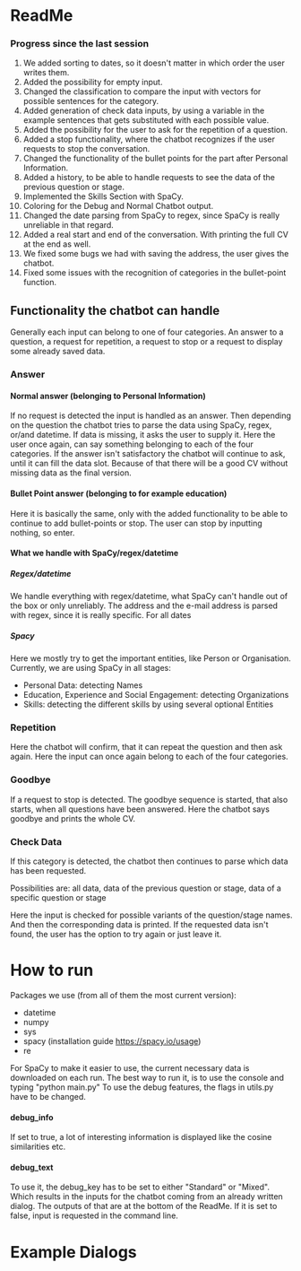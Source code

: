 # ReadMe

### Progress since the last session
1. We added sorting to dates, so it doesn't matter in which order the user writes them.
2. Added the possibility for empty input.
3. Changed the classification to compare the input with vectors for possible sentences for the category.
4. Added generation of check data inputs, by using a variable in the example sentences that gets substituted with each possible value.
5. Added the possibility for the user to ask for the repetition of a question.
6. Added a stop functionality, where the chatbot recognizes if the user requests to stop the conversation.
7. Changed the functionality of the bullet points for the part after Personal Information.
8. Added a history, to be able to handle requests to see the data of the previous question or stage.
9. Implemented the Skills Section with SpaCy.
10. Coloring for the Debug and Normal Chatbot output.
11. Changed the date parsing from SpaCy to regex, since SpaCy is really unreliable in that regard.
12. Added a real start and end of the conversation. With printing the full CV at the end as well.
13. We fixed some bugs we had with saving the address, the user gives the chatbot.
14. Fixed some issues with the recognition of categories in the bullet-point function. 

## Functionality the chatbot can handle
Generally each input can belong to one of four categories. 
An answer to a question, a request for repetition, a request to stop or a request to display some already saved data.
### Answer
#### Normal answer (belonging to Personal Information)
If no request is detected the input is handled as an answer. Then depending on the question the chatbot tries to parse
the data using SpaCy, regex, or/and datetime. If data is missing, it asks the user to supply it. Here the user once again, 
can say something belonging to each of the four categories. If the answer isn't satisfactory the chatbot will continue to 
ask, until it can fill the data slot. Because of that there will be a good CV without missing data as the final version.
#### Bullet Point answer (belonging to for example education)
Here it is basically the same, only with the added functionality to be able to continue to add bullet-points or stop.
The user can stop by inputting nothing, so enter.
#### What we handle with SpaCy/regex/datetime
##### Regex/datetime
We handle everything with regex/datetime, what SpaCy can't handle out of the box or only unreliably.
The address and the e-mail address is parsed with regex, since it is really specific.
For all dates 

##### Spacy
Here we mostly try to get the important entities, like Person or Organisation.
Currently, we are using SpaCy in all stages: 
- Personal Data: detecting Names  
- Education, Experience and Social Engagement: detecting Organizations 
- Skills: detecting the different skills by using several optional Entities


### Repetition
Here the chatbot will confirm, that it can repeat the question and then ask again. Here the input can once again belong
to each of the four categories.
### Goodbye
If a request to stop is detected. The goodbye sequence is started, that also starts, when all questions have been answered.
Here the chatbot says goodbye and prints the whole CV.
### Check Data
If this category is detected, the chatbot then continues to parse which data has been requested.

Possibilities are: 
    all data, data of the previous question or stage, data of a specific question or stage

Here the input is checked for possible variants of the question/stage names.
And then the corresponding data is printed.
If the requested data isn't found, the user has the option to try again or just leave it.

# How to run
Packages we use (from all of them the most current version):
- datetime
- numpy
- sys
- spacy (installation guide https://spacy.io/usage)
- re

For SpaCy to make it easier to use, the current necessary data is downloaded on each run.
The best way to run it, is to use the console and typing "python main.py"
To use the debug features, the flags in utils.py have to be changed.
#### debug_info
If set to true, a lot of interesting information is displayed like the cosine similarities etc.
#### debug_text
To use it, the debug_key has to be set to either "Standard" or "Mixed". Which results in the inputs for the chatbot
coming from an already written dialog. The outputs of that are at the bottom of the ReadMe.
If it is set to false, input is requested in the command line.




# Example Dialogs
